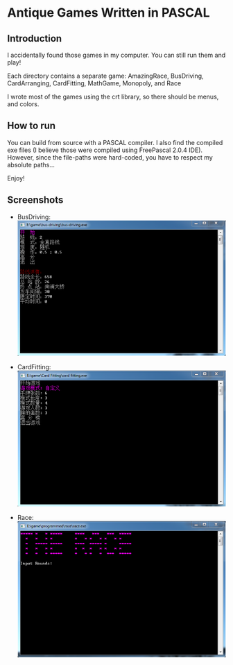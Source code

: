 # Antique Games Written in PASCAL
## Introduction
I accidentally found those games in my computer. You can still run them and play!

Each directory contains a separate game: AmazingRace, BusDriving, CardArranging, CardFitting, MathGame, Monopoly, and Race

I wrote most of the games using the crt library, so there should be menus, and colors.

## How to run
You can build from source with a PASCAL compiler. 
I also find the compiled exe files (I believe those were compiled using FreePascal 2.0.4 IDE). However, since the file-paths were hard-coded, you have to respect my absolute paths...

Enjoy!

## Screenshots
- BusDriving:
![BusDriving]([screenshots]/BusDriving.png)

- CardFitting:
![CardFitting]([screenshots]/CardFitting.png)

- Race:
![Race]([screenshots]/Race.png)